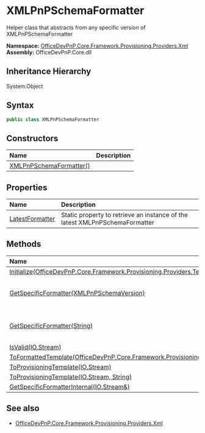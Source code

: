 # XMLPnPSchemaFormatter
Helper class that abstracts from any specific version of XMLPnPSchemaFormatter  

**Namespace:** [OfficeDevPnP.Core.Framework.Provisioning.Providers.Xml](OfficeDevPnP.Core.Framework.Provisioning.Providers.Xml.md)  
**Assembly:** OfficeDevPnP.Core.dll  
## Inheritance Hierarchy
System.Object  
## Syntax
```C#
public class XMLPnPSchemaFormatter
```
## Constructors
|**Name**|**Description**|
|:-----|:-----|
| [XMLPnPSchemaFormatter()](OfficeDevPnP.Core.Framework.Provisioning.Providers.Xml.XMLPnPSchemaFormatter.Constructor1details.md) | 
## Properties
|**Name**|**Description**|
|:-----|:-----|
| [LatestFormatter](OfficeDevPnP.Core.Framework.Provisioning.Providers.Xml.XMLPnPSchemaFormatter.LatestFormatter.md) | Static property to retrieve an instance of the latest XMLPnPSchemaFormatter
## Methods
|**Name**|**Description**|
|:-----|:-----|
| [Initialize(OfficeDevPnP.Core.Framework.Provisioning.Providers.TemplateProviderBase)](OfficeDevPnP.Core.Framework.Provisioning.Providers.Xml.XMLPnPSchemaFormatter.InitializeOfficeDevPnP.Core.Framework.Provisioning.Providers.TemplateProviderBase.md) | 
| [GetSpecificFormatter(XMLPnPSchemaVersion)](OfficeDevPnP.Core.Framework.Provisioning.Providers.Xml.XMLPnPSchemaFormatter.GetSpecificFormatterXMLPnPSchemaVersion.md) | Static method to retrieve a specific XMLPnPSchemaFormatter instance
| [GetSpecificFormatter(String)](OfficeDevPnP.Core.Framework.Provisioning.Providers.Xml.XMLPnPSchemaFormatter.GetSpecificFormatterString.md) | Static method to retrieve a specific XMLPnPSchemaFormatter instance
| [IsValid(IO.Stream)](OfficeDevPnP.Core.Framework.Provisioning.Providers.Xml.XMLPnPSchemaFormatter.IsValidIO.Stream.md) | 
| [ToFormattedTemplate(OfficeDevPnP.Core.Framework.Provisioning.Model.ProvisioningTemplate)](OfficeDevPnP.Core.Framework.Provisioning.Providers.Xml.XMLPnPSchemaFormatter.ToFormattedTemplateOfficeDevPnP.Core.Framework.Provisioning.Model.ProvisioningTemplate.md) | 
| [ToProvisioningTemplate(IO.Stream)](OfficeDevPnP.Core.Framework.Provisioning.Providers.Xml.XMLPnPSchemaFormatter.ToProvisioningTemplateIO.Stream.md) | 
| [ToProvisioningTemplate(IO.Stream, String)](OfficeDevPnP.Core.Framework.Provisioning.Providers.Xml.XMLPnPSchemaFormatter.ToProvisioningTemplateIO.StreamString.md) | 
| [GetSpecificFormatterInternal(IO.Stream&)](OfficeDevPnP.Core.Framework.Provisioning.Providers.Xml.XMLPnPSchemaFormatter.GetSpecificFormatterInternalIO.Stream&.md) | 
## See also
- [OfficeDevPnP.Core.Framework.Provisioning.Providers.Xml](OfficeDevPnP.Core.Framework.Provisioning.Providers.Xml.md)
